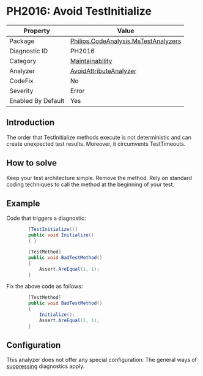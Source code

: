 # PH2016: Avoid TestInitialize

| Property | Value  |
|--|--|
| Package | [Philips.CodeAnalysis.MsTestAnalyzers](https://www.nuget.org/packages/Philips.CodeAnalysis.MsTestAnalyzers) |
| Diagnostic ID | PH2016 |
| Category  | [Maintainability](../Maintainability.md) |
| Analyzer | [AvoidAttributeAnalyzer](https://github.com/philips-software/roslyn-analyzers/blob/master/Philips.CodeAnalysis.MsTestAnalyzers/AvoidAttributeAnalyzer.cs)
| CodeFix  | No |
| Severity | Error |
| Enabled By Default | Yes |

## Introduction

The order that TestInitialize methods execute is not deterministic and can create unexpected test results. Moreover, it circumvents TestTimeouts.

## How to solve

Keep your test architecture simple. Remove the method. Rely on standard coding techniques to call the method at the beginning of your test.

## Example

Code that triggers a diagnostic:
``` cs
        [TestInitialize()]
        public void Initialize()
        { }

        [TestMethod]
        public void BadTestMethod()
        {
            Assert.AreEqual(1, 1);
        }
```

Fix the above code as follows:
``` cs
        [TestMethod]
        public void BadTestMethod()
        {
            Initialize();
            Assert.AreEqual(1, 1);
        }
```

## Configuration

This analyzer does not offer any special configuration. The general ways of [suppressing](https://learn.microsoft.com/en-us/dotnet/fundamentals/code-analysis/suppress-warnings) diagnostics apply.
